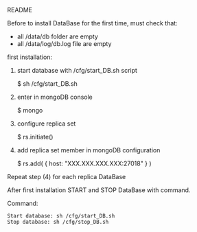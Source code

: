 README

Before to install DataBase for the first time, must check that:

   - all /data/db folder are empty
   - all /data/log/db.log file are empty


first installation:

   1) start database with /cfg/start_DB.sh script

        $ sh /cfg/start_DB.sh

   2) enter in mongoDB console

         $ mongo

   3) configure replica set

         $ rs.initiate()

   4) add replica set member in mongoDB configuration  

         $ rs.add( { host: "XXX.XXX.XXX.XXX:27018" } )

Repeat step (4) for each replica DataBase

After first installation START and STOP DataBase with command.

Command:

    Start database: sh /cfg/start_DB.sh
    Stop database: sh /cfg/stop_DB.sh
